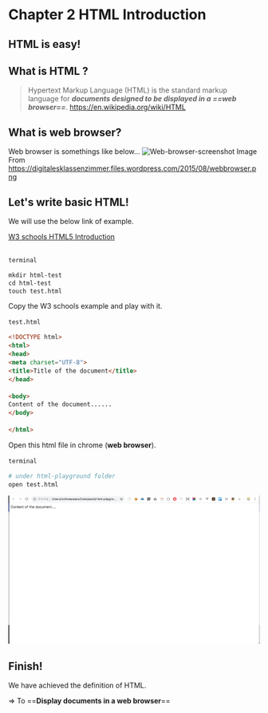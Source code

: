 # Chapter 2 HTML Introduction

## HTML is easy!

## What is HTML ?
> Hypertext Markup Language (HTML) is the standard markup language for ___documents designed to be displayed in a ==web browser==___.
https://en.wikipedia.org/wiki/HTML

## What is web browser?
Web browser is somethings like below...
![Web-browser-screenshot](https://digitalesklassenzimmer.files.wordpress.com/2015/08/webbrowser.png)
Image From https://digitalesklassenzimmer.files.wordpress.com/2015/08/webbrowser.png


## Let's write basic HTML!
We will use the below link of example.

[W3 schools HTML5 Introduction](https://www.w3schools.com/html/html5_intro.asp)

## 
`terminal`
```
mkdir html-test
cd html-test
touch test.html
```

Copy the W3 schools example and play with it.

`test.html`
```html
<!DOCTYPE html>
<html>
<head>
<meta charset="UTF-8">
<title>Title of the document</title>
</head>

<body>
Content of the document......
</body>

</html>
```

Open this html file in chrome (**web browser**).

`terminal`
```bash
# under html-playground folder
open test.html
```

![Screenshot](../img/first-html-example.png)

## Finish!
We have achieved the definition of HTML.

=> To ==**Display documents in a web browser**==